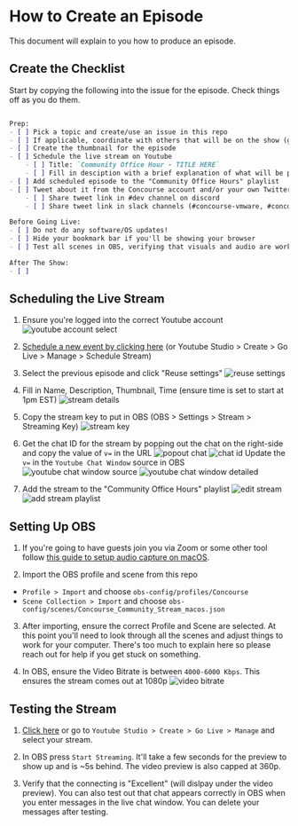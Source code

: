 # How to Create an Episode

This document will explain to you how to produce an episode.

## Create the Checklist

Start by copying the following into the issue for the episode. Check things off as you do them.

```markdown

Prep:
- [ ] Pick a topic and create/use an issue in this repo
- [ ] If applicable, coordinate with others that will be on the show (guests, other teams, etc.)
- [ ] Create the thumbnail for the episode
- [ ] Schedule the live stream on Youtube
    - [ ] Title: `Community Office Hour - TITLE HERE`
    - [ ] Fill in desciption with a brief explanation of what will be presented
- [ ] Add scheduled episode to the "Community Office Hours" playlist
- [ ] Tweet about it from the Concourse account and/or your own Twitter account
    - [ ] Share tweet link in #dev channel on discord
    - [ ] Share tweet link in slack channels (#concourse-vmware, #concourse-runway, #mapbu-rd-toronto, etc.)

Before Going Live:
- [ ] Do not do any software/OS updates!
- [ ] Hide your bookmark bar if you'll be showing your browser
- [ ] Test all scenes in OBS, verifying that visuals and audio are working as expected

After The Show:
- [ ] 

```

## Scheduling the Live Stream

1. Ensure you're logged into the correct Youtube account
  ![youtube account select](imgs/yt-account-select.png)

2. [Schedule a new event by clicking here](https://studio.youtube.com/channel/UCf5gRGP0pYASo1YwoBkaCGw/livestreaming/manage)
  (or Youtube Studio > Create > Go Live > Manage > Schedule Stream)

3. Select the previous episode and click "Reuse settings"
  ![reuse settings](imgs/reuse-stream.png)

4. Fill in Name, Description, Thumbnail, Time (ensure time is set to start at 1pm EST)
  ![stream details](imgs/stream-details.png)

5. Copy the stream key to put in OBS (OBS > Settings > Stream > Streaming Key)
  ![stream key](imgs/stream-key.png)

6. Get the chat ID for the stream by popping out the chat on the right-side and copy the value of `v=` in the URL
  ![popout chat](imgs/popout-chat.png)
  ![chat id](imgs/chat-id.png)
  Update the `v=` in the `Youtube Chat Window` source in OBS
  ![youtube chat window source](imgs/yt-chat-window-source.png)
  ![youtube chat window detailed](imgs/yt-chat-window-detailed.png)

7. Add the stream to the "Community Office Hours" playlist
  ![edit stream](imgs/edit-stream-button.png)
  ![add stream playlist](imgs/add-stream-playlist.png)

## Setting Up OBS

1. If you're going to have guests join you via Zoom or some other tool follow [this guide to setup audio capture on macOS](https://obsproject.com/forum/resources/os-x-capture-audio-with-ishowu-audio-capture.505/).

2. Import the OBS profile and scene from this repo
  - `Profile > Import` and choose `obs-config/profiles/Concourse`
  - `Scene Collection > Import` and choose `obs-config/scenes/Concourse_Community_Stream_macos.json`

3. After importing, ensure the correct Profile and Scene are selected. At this point you'll need to look through all the scenes and adjust things to work for your computer. There's too much to explain here so please reach out for help if you get stuck on something.

4. In OBS, ensure the Video Bitrate is between `4000-6000 Kbps`. This ensures the stream comes out at 1080p
  ![video bitrate](imgs/obs-video-bitrate.png)

## Testing the Stream

1. [Click here](https://studio.youtube.com/channel/UCf5gRGP0pYASo1YwoBkaCGw/livestreaming) or go to `Youtube Studio > Create > Go Live > Manage` and select your stream.

2. In OBS press `Start Streaming`. It'll take a few seconds for the preview to show up and is ~5s behind. The video preview is also capped at 360p.

3. Verify that the connecting is "Excellent" (will dislpay under the video preview). You can also test out that chat appears correctly in OBS when you enter messages in the live chat window. You can delete your messages after testing.
